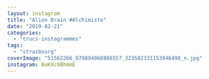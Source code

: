 ```yaml
---
layout: instagram
title: "Alien Brain #Alchimiste"
date: "2019-02-21"
categories: 
  - "trucs-instagrammes"
tags: 
  - "strasbourg"
coverImage: "51562266_979894068886557_323582331153946498_n.jpg"
instagram: BuKXc9BhmmE
---
```

